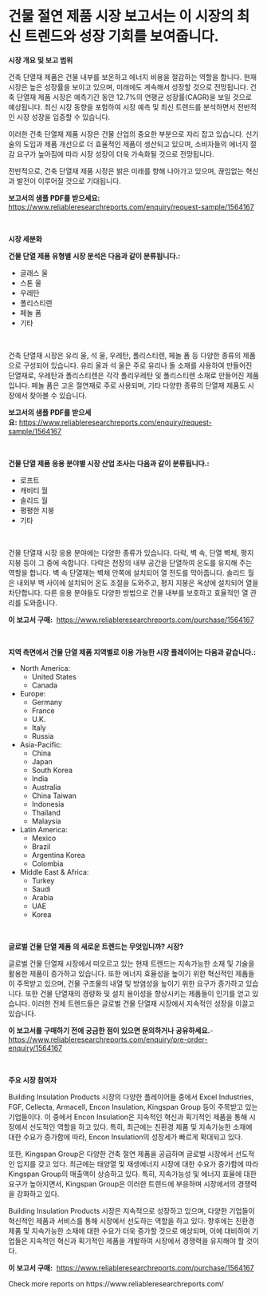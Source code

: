 <p><h1>건물 절연 제품 시장 보고서는 이 시장의 최신 트렌드와 성장 기회를 보여줍니다.</h1></p><p><strong>시장 개요 및 보고 범위</strong></p>
<p><p>건축 단열재 제품은 건물 내부를 보온하고 에너지 비용을 절감하는 역할을 합니다. 현재 시장은 높은 성장률을 보이고 있으며, 미래에도 계속해서 성장할 것으로 전망됩니다. 건축 단열재 제품 시장은 예측기간 동안 12.7%의 연평균 성장률(CAGR)을 보일 것으로 예상됩니다. 최신 시장 동향을 포함하여 시장 예측 및 최신 트렌드를 분석하면서 전반적인 시장 성장을 입증할 수 있습니다. </p><p>이러한 건축 단열재 제품 시장은 건물 산업의 중요한 부분으로 자리 잡고 있습니다. 신기술의 도입과 제품 개선으로 더 효율적인 제품이 생산되고 있으며, 소비자들의 에너지 절감 요구가 높아짐에 따라 시장 성장이 더욱 가속화될 것으로 전망됩니다.</p><p>전반적으로, 건축 단열재 제품 시장은 밝은 미래를 향해 나아가고 있으며, 끊임없는 혁신과 발전이 이루어질 것으로 기대됩니다.</p></p>
<p><strong>보고서의 샘플 PDF를 받으세요:</strong> <a href="https://www.reliableresearchreports.com/enquiry/request-sample/1564167">https://www.reliableresearchreports.com/enquiry/request-sample/1564167</a></p>
<p>&nbsp;</p>
<p><strong>시장 세분화</strong></p>
<p><strong>건물 단열 제품 유형별 시장 분석은 다음과 같이 분류됩니다.:</strong></p>
<p><ul><li>글래스 울</li><li>스톤 울</li><li>우레탄</li><li>폴리스티렌</li><li>페놀 폼</li><li>기타</li></ul></p>
<p>&nbsp;</p>
<p><p>건축 단열재 시장은 유리 울, 석 울, 우레탄, 폴리스티렌, 페놀 폼 등 다양한 종류의 제품으로 구성되어 있습니다. 유리 울과 석 울은 주로 유리나 돌 소재를 사용하여 만들어진 단열재로, 우레탄과 폴리스티렌은 각각 폴리우레탄 및 폴리스티렌 소재로 만들어진 제품입니다. 페놀 폼은 고온 절연재로 주로 사용되며, 기타 다양한 종류의 단열재 제품도 시장에서 찾아볼 수 있습니다.</p></p>
<p><strong>보고서의 샘플 PDF를 받으세요:</strong>&nbsp;<a href="https://www.reliableresearchreports.com/enquiry/request-sample/1564167">https://www.reliableresearchreports.com/enquiry/request-sample/1564167</a></p>
<p>&nbsp;</p>
<p><strong> 건물 단열 제품 응용 분야별 시장 산업 조사는 다음과 같이 분류됩니다.:</strong></p>
<p><ul><li>로프트</li><li>캐비티 월</li><li>솔리드 월</li><li>평평한 지붕</li><li>기타</li></ul></p>
<p>&nbsp;</p>
<p><p>건물 단열재 시장 응용 분야에는 다양한 종류가 있습니다. 다락, 벽 속, 단열 벽체, 평지 지붕 등이 그 중에 속합니다. 다락은 천장의 내부 공간을 단열하여 온도를 유지해 주는 역할을 합니다. 벽 속 단열재는 벽체 안쪽에 설치되어 열 전도를 막아줍니다. 솔리드 월은 내외부 벽 사이에 설치되어 온도 조절을 도와주고, 평지 지붕은 옥상에 설치되어 열을 차단합니다. 다른 응용 분야들도 다양한 방법으로 건물 내부를 보호하고 효율적인 열 관리를 도와줍니다.</p></p>
<p><strong>이 보고서 구매:</strong>&nbsp; <a href="https://www.reliableresearchreports.com/purchase/1564167">https://www.reliableresearchreports.com/purchase/1564167</a></p>
<p>&nbsp;</p>
<p><strong>지역 측면에서 건물 단열 제품 지역별로 이용 가능한 시장 플레이어는 다음과 같습니다.:</strong></p>
<p><ul>
    <li>
        North America:
        <ul>
            <li>United States</li>
            <li>Canada</li>
        </ul>
    </li>
    <li>
        Europe:
        <ul>
            <li>Germany</li>
            <li>France</li>
            <li>U.K.</li>
            <li>Italy</li>
            <li>Russia</li>
        </ul>
    </li>
    <li>
        Asia-Pacific:
        <ul>
            <li>China</li>
            <li>Japan</li>
            <li>South Korea</li>
            <li>India</li>
            <li>Australia</li>
            <li>China Taiwan</li>
            <li>Indonesia</li>
            <li>Thailand</li>
            <li>Malaysia</li>
        </ul>
    </li>
    <li>
        Latin America:
        <ul>
            <li>Mexico</li>
            <li>Brazil</li>
            <li>Argentina Korea</li>
            <li>Colombia</li>
        </ul>
    </li>
    <li>
        Middle East & Africa:
        <ul>
            <li>Turkey</li>
            <li>Saudi</li>
            <li>Arabia</li>
            <li>UAE</li>
            <li>Korea</li>
        </ul>
    </li>
    </ul></p>
<p>&nbsp;</p>
<p><strong>글로벌 건물 단열 제품 의 새로운 트렌드는 무엇입니까? 시장?</strong></p>
<p><p>글로벌 건물 단열재 시장에서 떠오르고 있는 현재 트렌드는 지속가능한 소재 및 기술을 활용한 제품이 증가하고 있습니다. 또한 에너지 효율성을 높이기 위한 혁신적인 제품들이 주목받고 있으며, 건물 구조물의 내열 및 방염성을 높이기 위한 요구가 증가하고 있습니다. 또한 건물 단열재의 경량화 및 설치 용이성을 향상시키는 제품들이 인기를 얻고 있습니다. 이러한 전체 트렌드들은 글로벌 건물 단열재 시장에서 지속적인 성장을 이끌고 있습니다.</p></p>
<p><strong>이 보고서를 구매하기 전에 궁금한 점이 있으면 문의하거나 공유하세요.</strong>- <a href="https://www.reliableresearchreports.com/enquiry/pre-order-enquiry/1564167">https://www.reliableresearchreports.com/enquiry/pre-order-enquiry/1564167</a></p>
<p>&nbsp;</p>
<p><strong>주요 시장 참여자</strong></p>
<p><p>Building Insulation Products 시장의 다양한 플레이어들 중에서 Excel Industries, FGF, Cellecta, Armacell, Encon Insulation, Kingspan Group 등이 주목받고 있는 기업들이다. 이 중에서 Encon Insulation은 지속적인 혁신과 획기적인 제품을 통해 시장에서 선도적인 역할을 하고 있다. 특히, 최근에는 친환경 제품 및 지속가능한 소재에 대한 수요가 증가함에 따라, Encon Insulation의 성장세가 빠르게 확대되고 있다.</p><p>또한, Kingspan Group은 다양한 건축 절연 제품을 공급하며 글로벌 시장에서 선도적인 입지를 갖고 있다. 최근에는 태양열 및 재생에너지 시장에 대한 수요가 증가함에 따라 Kingspan Group의 매출액이 상승하고 있다. 특히, 지속가능성 및 에너지 효율에 대한 요구가 높아지면서, Kingspan Group은 이러한 트렌드에 부응하며 시장에서의 경쟁력을 강화하고 있다.</p><p>Building Insulation Products 시장은 지속적으로 성장하고 있으며, 다양한 기업들이 혁신적인 제품과 서비스를 통해 시장에서 선도하는 역할을 하고 있다. 향후에는 친환경 제품 및 지속가능한 소재에 대한 수요가 더욱 증가할 것으로 예상되며, 이에 대비하여 기업들은 지속적인 혁신과 획기적인 제품을 개발하여 시장에서 경쟁력을 유지해야 할 것이다.</p></p>
<p><strong>이 보고서 구매:</strong>&nbsp;&nbsp;<a href="https://www.reliableresearchreports.com/purchase/1564167">https://www.reliableresearchreports.com/purchase/1564167</a></p>
<p>Check more reports on https://www.reliableresearchreports.com/</p>
